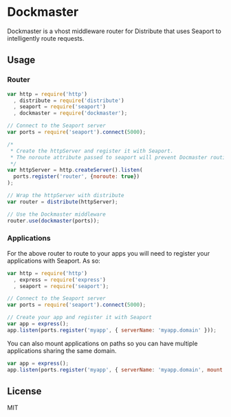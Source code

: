 Dockmaster
==========

Dockmaster is a vhost middleware router for Distribute that uses Seaport to intelligently route requests.

Usage
-------

### Router
```js
var http = require('http')
  , distribute = require('distribute')
  , seaport = require('seaport')
  , dockmaster = require('dockmaster');

// Connect to the Seaport server
var ports = require('seaport').connect(5000);

/*
 * Create the httpServer and register it with Seaport. 
 * The noroute attribute passed to seaport will prevent Docmaster routing to its self.
 */
var httpServer = http.createServer().listen(
  ports.register('router', {noroute: true})
);

// Wrap the httpServer with distribute
var router = distribute(httpServer);

// Use the Dockmaster middleware
router.use(dockmaster(ports));
```

### Applications
For the above router to route to your apps you will need to register your applications with Seaport. As so:

```js
var http = require('http')
  , express = require('express')
  , seaport = require('seaport');

// Connect to the Seaport server
var ports = require('seaport').connect(5000);

// Create your app and register it with Seaport
var app = express();
app.listen(ports.register('myapp', { serverName: 'myapp.domain' }));
```

You can also mount applications on paths so you can have multiple applications sharing the same domain.

```js
var app = express();
app.listen(ports.register('myapp', { serverName: 'myapp.domain', mount: '/admin' }));
```

License
-------

MIT

